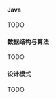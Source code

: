 [comment]: <> (导航页)

<!-- tabs:start -->

#### **Java**

TODO

#### **数据结构与算法**

TODO

#### **设计模式**

TODO

<!-- tabs:end -->